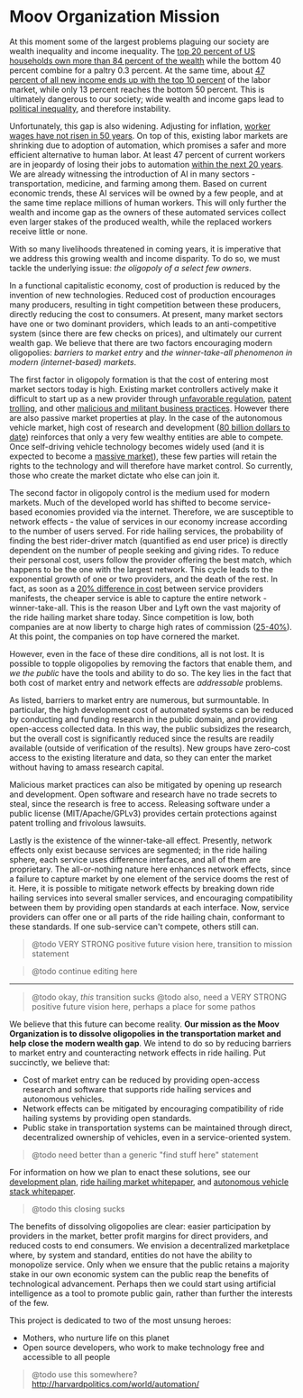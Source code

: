 # Moov Organization Mission

At this moment some of the largest problems plaguing our society are wealth inequality and income inequality. The [top 20 percent of US households own more than 84 percent of the wealth][1] while the bottom 40 percent combine for a paltry 0.3 percent. At the same time, about [47 percent of all new income ends up with the top 10 percent][2] of the labor market, while only 13 percent reaches the bottom 50 percent. This is ultimately dangerous to our society; wide wealth and income gaps lead to [political inequality][3], and therefore instability.

Unfortunately, this gap is also widening. Adjusting for inflation, [worker wages have not risen in 50 years][3]. On top of this, existing labor markets are shrinking due to adoption of automation, which promises a safer and more efficient alternative to human labor. At least 47 percent of current workers are in jeopardy of losing their jobs to automation [within the next 20 years][4]. We are already witnessing the introduction of AI in many sectors - transportation, medicine, and farming among them. Based on current economic trends, these AI services will be owned by a few people, and at the same time replace millions of human workers. This will only further the wealth and income gap as the owners of these automated services collect even larger stakes of the produced wealth, while the replaced workers receive little or none.

With so many livelihoods threatened in coming years, it is imperative that we address this growing wealth and income disparity. To do so, we must tackle the underlying issue: *the oligopoly of a select few owners*.

In a functional capitalistic economy, cost of production is reduced by the invention of new technologies. Reduced cost of production encourages many producers, resulting in tight competition between these producers, directly reducing the cost to consumers. At present, many market sectors have one or two dominant providers, which leads to an anti-competitive system (since there are few checks on prices), and ultimately our current wealth gap. We believe that there are two factors encouraging modern oligopolies: *barriers to market entry* and *the winner-take-all phenomenon in modern (internet-based) markets*.

The first factor in oligopoly formation is that the cost of entering most market sectors today is high. Existing market controllers actively make it difficult to start up as a new provider through [unfavorable regulation][5], [patent trolling][6], and other [malicious and militant business practices][7]. However there are also passive market properties at play. In the case of the autonomous vehicle market, high cost of research and development ([80 billion dollars to date][8]) reinforces that only a very few wealthy entities are able to compete. Once self-driving vehicle technology becomes widely used (and it is expected to become a [massive market][9]), these few parties will retain the rights to the technology and will therefore have market control. So currently, those who create the market dictate who else can join it.

The second factor in oligopoly control is the medium used for modern markets. Much of the developed world has shifted to become service-based economies provided via the internet. Therefore, we are susceptible to network effects - the value of services in our economy increase according to the number of users served. For ride hailing services, the probability of finding the best rider-driver match (quantified as end user price) is directly dependent on the number of people seeking and giving rides. To reduce their personal cost, users follow the provider offering the best match, which happens to be the one with the largest network. This cycle leads to the exponential growth of one or two providers, and the death of the rest. In fact, as soon as a [20% difference in cost][10] between service providers manifests, the cheaper service is able to capture the entire network - winner-take-all. This is the reason Uber and Lyft own the vast majority of the ride hailing market share today. Since competition is low, both companies are at now liberty to charge high rates of commission ([25-40%][11]). At this point, the companies on top have cornered the market.

However, even in the face of these dire conditions, all is not lost. It is possible to topple oligopolies by removing the factors that enable them, and *we the public* have the tools and ability to do so. The key lies in the fact that both cost of market entry and network effects are *addressable* problems.

As listed, barriers to market entry are numerous, but surmountable. In particular, the high development cost of automated systems can be reduced by conducting and funding research in the public domain, and providing open-access collected data. In this way, the public subsidizes the research, but the overall cost is significantly reduced since the results are readily available (outside of verification of the results). New groups have zero-cost access to the existing literature and data, so they can enter the market without having to amass research capital.

Malicious market practices can also be mitigated by opening up research and development. Open software and research have no trade secrets to steal, since the research is free to access. Releasing software under a public license (MIT/Apache/GPLv3) provides certain protections against patent trolling and frivolous lawsuits.

Lastly is the existence of the winner-take-all effect. Presently, network effects only exist because services are segmented; in the ride hailing sphere, each service uses difference interfaces, and all of them are proprietary. The all-or-nothing nature here enhances network effects, since a failure to capture market by one element of the service dooms the rest of it. Here, it is possible to mitigate network effects by breaking down ride hailing services into several smaller services, and encouraging compatibility between them by providing open standards at each interface. Now, service providers can offer one or all parts of the ride hailing chain, conformant to these standards. If one sub-service can't compete, others still can.

> @todo VERY STRONG positive future vision here, transition to mission statement



> @todo continue editing here
----
> @todo okay, *this* transition sucks
> @todo also, need a VERY STRONG positive future vision here, perhaps a place for some pathos

We believe that this future can become reality. **Our mission as the Moov Organization is to dissolve oligopolies in the transportation market and help close the modern wealth gap**. We intend to do so by reducing barriers to market entry and counteracting network effects in ride hailing. Put succinctly, we believe that:
- Cost of market entry can be reduced by providing open-access research and software that supports ride hailing services and autonomous vehicles.
- Network effects can be mitigated by encouraging compatibility of ride hailing systems by providing open standards.
- Public stake in transportation systems can be maintained through direct, decentralized ownership of vehicles, even in a service-oriented system.

> @todo need better than a generic "find stuff here" statement

For information on how we plan to enact these solutions, see our [development plan](master_plan.md), [ride hailing market whitepaper](whitepaper/index.md), and [autonomous vehicle stack whitepaper](avStack.md).

> @todo this closing sucks

The benefits of dissolving oligopolies are clear: easier participation by providers in the market, better profit margins for direct providers, and reduced costs to end consumers. We envision a decentralized marketplace where, by system and standard, entities do not have the ability to monopolize service. Only when we ensure that the public retains a majority stake in our own economic system can the public reap the benefits of technological advancement. Perhaps then we could start using artificial intelligence as a tool to promote public gain, rather than further the interests of the few.

This project is dedicated to two of the most unsung heroes:
- Mothers, who nurture life on this planet
- Open source developers, who work to make technology free and accessible to all people

[1]: https://www.scientificamerican.com/article/economic-inequality-it-s-far-worse-than-you-think/
[2]: https://www2.deloitte.com/insights/us/en/economy/issues-by-the-numbers/july-2017/rising-income-inequality-gap-united-states.html
[3]: https://www8.gsb.columbia.edu/faculty/jstiglitz/sites/jstiglitz/files/Income%20Inequality%20PPT.pdf
[4]: http://www.pewresearch.org/fact-tank/2014/10/09/for-most-workers-real-wages-have-barely-budged-for-decades/
[5]: https://priceonomics.com/post/47636506327/the-tyranny-of-the-taxi-medallions
[6]: https://arstechnica.com/tech-policy/2014/06/new-study-suggests-patent-trolls-really-are-killing-startups/
[7]: https://www.theverge.com/2017/10/11/16458492/uber-five-criminal-investigations-doj
[8]: https://www.brookings.edu/research/gauging-investment-in-self-driving-cars/
[9]: https://newsroom.intel.com/news-releases/intel-predicts-autonomous-driving-will-spur-new-passenger-economy-worth-7-trillion/
[10]: https://www.iseas.edu.sg/images/pdf/ISEASEWP2017-05Lee.pdf
[11]: https://www.ridester.com/uber-fees/

> @todo use this somewhere? http://harvardpolitics.com/world/automation/
